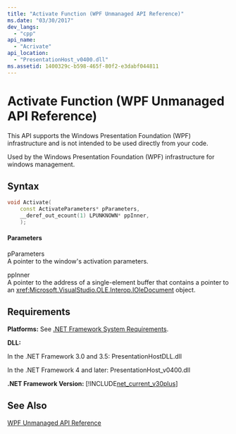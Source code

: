 ```yaml
---
title: "Activate Function (WPF Unmanaged API Reference)"
ms.date: "03/30/2017"
dev_langs: 
  - "cpp"
api_name: 
  - "Acrivate"
api_location: 
  - "PresentationHost_v0400.dll"
ms.assetid: 1400329c-b598-465f-80f2-e3dabf044811
---
```

# Activate Function (WPF Unmanaged API Reference)
This API supports the Windows Presentation Foundation (WPF) infrastructure and is not intended to be used directly from your code.  
  
 Used by the Windows Presentation Foundation (WPF) infrastructure for windows management.  
  
## Syntax  
  
```cpp  
void Activate(  
    const ActivateParameters* pParameters,  
    __deref_out_ecount(1) LPUNKNOWN* ppInner,  
    );  
```  
  
#### Parameters  
 pParameters  
 A pointer to the window's activation parameters.  
  
 ppInner  
 A pointer to the address of a single-element buffer that contains a pointer to an <xref:Microsoft.VisualStudio.OLE.Interop.IOleDocument> object.  
  
## Requirements  
 **Platforms:** See [.NET Framework System Requirements](../../../../docs/framework/get-started/system-requirements.md).  
  
 **DLL:**  
  
 In the .NET Framework 3.0 and 3.5: PresentationHostDLL.dll  
  
 In the .NET Framework 4 and later: PresentationHost_v0400.dll  
  
 **.NET Framework Version:** [!INCLUDE[net_current_v30plus](../../../../includes/net-current-v30plus-md.md)]  
  
## See Also  
 [WPF Unmanaged API Reference](../../../../docs/framework/wpf/advanced/wpf-unmanaged-api-reference.md)
